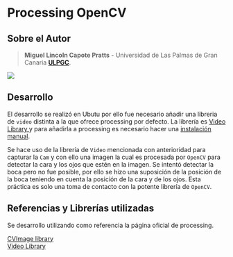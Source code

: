 # Processing OpenCV

## Sobre el Autor

> **Miguel Lincoln Capote Pratts** - Universidad de Las Palmas de Gran Canaria [**ULPGC**](https://www.ulpgc.es).

![](peek.gif)

## Desarrollo

El desarrollo se realizó en Ubutu
 por ello fue necesario añadir una libreria
 de `video` distinta a la que ofrece processing
 por defecto. La librería es [Video Library
](https://github.com/processing/processing-video) y para añadirla a processing
 es necesario hacer una [instalación manual](https://github.com/processing/processing/wiki/How-to-Install-a-Contributed-Library).

Se hace uso de la librería de `Video` mencionada con anterioridad para capturar la `Cam` y con ello una imagen la cual es procesada por `OpenCV` para detectar la cara y los ojos que estén en la imagen. Se intentó detectar la boca pero no fue posible, por ello se hizo una suposición de la posición de la boca teniendo en cuenta la posición de la cara y de los ojos. Esta práctica es solo una toma de contacto con la potente librería de `OpenCV`.

## Referencias y Librerías utilizadas

Se desarrollo
 utilizando como referencia la página oficial de processing. 
 
[CVImage library](http://www.magicandlove.com/blog/2018/11/22/opencv-4-0-0-java-built-and-cvimage-library/)
<br>
[Video Library](https://github.com/processing/processing-video)
